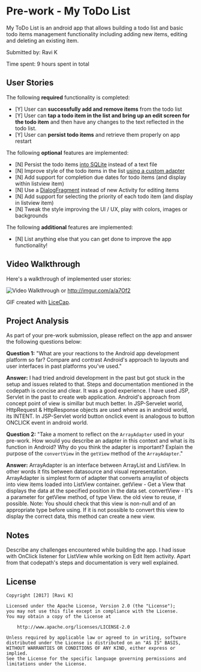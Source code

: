 # Pre-work - My ToDo List

My ToDo List is an android app that allows building a todo list and basic todo items management functionality including adding new items, editing and deleting an existing item.

Submitted by: Ravi K

Time spent: 9 hours spent in total

## User Stories

The following **required** functionality is completed:

* [Y] User can **successfully add and remove items** from the todo list
* [Y] User can **tap a todo item in the list and bring up an edit screen for the todo item** and then have any changes to the text reflected in the todo list.
* [Y] User can **persist todo items** and retrieve them properly on app restart

The following **optional** features are implemented:

* [N] Persist the todo items [into SQLite](http://guides.codepath.com/android/Persisting-Data-to-the-Device#sqlite) instead of a text file
* [N] Improve style of the todo items in the list [using a custom adapter](http://guides.codepath.com/android/Using-an-ArrayAdapter-with-ListView)
* [N] Add support for completion due dates for todo items (and display within listview item)
* [N] Use a [DialogFragment](http://guides.codepath.com/android/Using-DialogFragment) instead of new Activity for editing items
* [N] Add support for selecting the priority of each todo item (and display in listview item)
* [N] Tweak the style improving the UI / UX, play with colors, images or backgrounds

The following **additional** features are implemented:

* [N] List anything else that you can get done to improve the app functionality!

## Video Walkthrough

Here's a walkthrough of implemented user stories:

<img src='http://imgur.com/a/a7Of2' title='Video Walkthrough' width='' alt='Video Walkthrough' />  or http://imgur.com/a/a7Of2

GIF created with [LiceCap](http://www.cockos.com/licecap/).

## Project Analysis

As part of your pre-work submission, please reflect on the app and answer the following questions below:

**Question 1:** "What are your reactions to the Android app development platform so far? Compare and contrast Android's approach to layouts and user interfaces in past platforms you've used."

**Answer:** I had tried android development in the past but got stuck in the setup and issues related to that. Steps and documentation mentioned in the codepath is concise and clear. It was a good experience. 
    I have used JSP, Servlet in the past to create web application. Android's approach from concept point of view is simillar but much better. In JSP-Servelet world, HttpRequest & HttpResponse objects are used where as in android world, its INTENT.
    In JSP-Servlet world button onclick event is analogous to button ONCLICK event in android world. 

**Question 2:** "Take a moment to reflect on the `ArrayAdapter` used in your pre-work. How would you describe an adapter in this context and what is its function in Android? Why do you think the adapter is important? Explain the purpose of the `convertView` in the `getView` method of the `ArrayAdapter`."

**Answer:** ArrayAdapter is an interface between ArrayList and ListView. In other words it fits between datasource and visual representation. 
ArrayAdapter is simplest form of adapter that converts arraylist of objects into view items loaded into ListView container.
getView - Get a View that displays the data at the specified position in the data set.
convertView - It's a parameter for getView method, of type View. the old view to reuse, if possible. Note: You should check that this view is non-null and of an appropriate type before using. If it is not possible to convert this view to display the correct data, this method can create a new view.

## Notes

Describe any challenges encountered while building the app.
I had issue with OnClick listener for ListView while working on Edit Item activity. Apart from that codepath's steps and documentation is very well explained.

## License

    Copyright [2017] [Ravi K]

    Licensed under the Apache License, Version 2.0 (the "License");
    you may not use this file except in compliance with the License.
    You may obtain a copy of the License at

        http://www.apache.org/licenses/LICENSE-2.0

    Unless required by applicable law or agreed to in writing, software
    distributed under the License is distributed on an "AS IS" BASIS,
    WITHOUT WARRANTIES OR CONDITIONS OF ANY KIND, either express or implied.
    See the License for the specific language governing permissions and
    limitations under the License.
